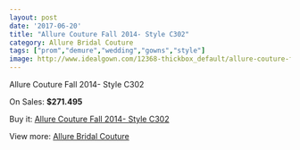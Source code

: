 ```yaml
---
layout: post
date: '2017-06-20'
title: "Allure Couture Fall 2014- Style C302"
category: Allure Bridal Couture
tags: ["prom","demure","wedding","gowns","style"]
image: http://www.idealgown.com/12368-thickbox_default/allure-couture-fall-2014-style-c302.jpg
---
```

Allure Couture Fall 2014- Style C302

On Sales: **$271.495**
<a href="https://www.idealgown.com/en/allure-bridal-couture/4994-allure-couture-fall-2014-style-c302.html"><amp-img layout="responsive" width="600" height="600" src="//www.idealgown.com/12368-thickbox_default/allure-couture-fall-2014-style-c302.jpg" alt="Allure Couture Fall 2014- Style C302 0" /></a>
<a href="https://www.idealgown.com/en/allure-bridal-couture/4994-allure-couture-fall-2014-style-c302.html"><amp-img layout="responsive" width="600" height="600" src="//www.idealgown.com/12367-thickbox_default/allure-couture-fall-2014-style-c302.jpg" alt="Allure Couture Fall 2014- Style C302 1" /></a>

Buy it: [Allure Couture Fall 2014- Style C302](https://www.idealgown.com/en/allure-bridal-couture/4994-allure-couture-fall-2014-style-c302.html "Allure Couture Fall 2014- Style C302")

View more: [Allure Bridal Couture](https://www.idealgown.com/en/64-allure-bridal-couture "Allure Bridal Couture")